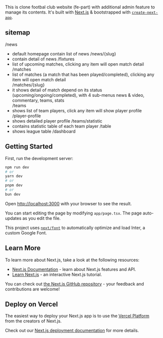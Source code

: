 This is clone footbal club website (fe-part) with additional admin feature to manage its contents. 
It's built with [Next.js](https://nextjs.org/) & bootstrapped with [`create-next-app`](https://github.com/vercel/next.js/tree/canary/packages/create-next-app).

## sitemap
/news 
  - default homepage contain list of news
  /news/{slug} 
  - contain detail of news
/fixtures 
  - list of upcoming matches, clicking any item will open match detail
  /matches 
  - list of matches (a match that has been played/completed), clicking any item will open match detail  
  /matches/{slug} 
   - it shows detail of match depend on its status (upcoming/ongoing/completed), with 4 sub-menus news & video, commentary, teams, stats  
/teams
  - shows list of team players, click any item will show player profile
  /player-profile
  - shows detailed player profile 
  /teams/statistic
  - contains statistic table of each team player 
/table
  - shows league table 
/dashboard


## Getting Started

First, run the development server:

```bash
npm run dev
# or
yarn dev
# or
pnpm dev
# or
bun dev
```

Open [http://localhost:3000](http://localhost:3000) with your browser to see the result.

You can start editing the page by modifying `app/page.tsx`. The page auto-updates as you edit the file.

This project uses [`next/font`](https://nextjs.org/docs/basic-features/font-optimization) to automatically optimize and load Inter, a custom Google Font.

## Learn More

To learn more about Next.js, take a look at the following resources:

- [Next.js Documentation](https://nextjs.org/docs) - learn about Next.js features and API.
- [Learn Next.js](https://nextjs.org/learn) - an interactive Next.js tutorial.

You can check out [the Next.js GitHub repository](https://github.com/vercel/next.js/) - your feedback and contributions are welcome!

## Deploy on Vercel

The easiest way to deploy your Next.js app is to use the [Vercel Platform](https://vercel.com/new?utm_medium=default-template&filter=next.js&utm_source=create-next-app&utm_campaign=create-next-app-readme) from the creators of Next.js.

Check out our [Next.js deployment documentation](https://nextjs.org/docs/deployment) for more details.

